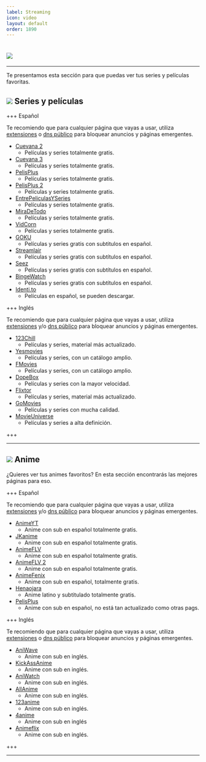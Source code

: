 ```yaml
---
label: Streaming
icon: video
layout: default
order: 1890
---
```


# ![](https://i.postimg.cc/pdKNxsPX/STREAMIIING.png)


---

Te presentamos esta sección para que puedas ver tus series y películas favoritas.


## ![](https://i.postimg.cc/fyHqs50r/Proyecto-nuevo-2.png) Series y películas


+++ Español

Te recomiendo que para cualquier página que vayas a usar, utiliza [extensiones](https://lcdh.tech/inicio/i-seguridad/#extensiones) o [dns público](https://lcdh.tech/inicio/i-seguridad/#adguard-dns) para bloquear anuncios y páginas emergentes.


- [Cuevana 2](https://www.cuevana2espanol.net/)
    - Películas y series totalmente gratis.
- [Cuevana 3](https://cuevana.si/)
    - Películas y series totalmente gratis.
- [PelisPlus](https://ww1.pelisplushd.lat/)
    - Películas y series totalmente gratis.
- [PelisPlus 2](https://pelisplus.so/)
    - Películas y series totalmente gratis.
- [EntrePeliculasYSeries](https://entrepeliculasyseries.nz/)
    - Películas y series totalmente gratis.
- [MiraDeTodo](https://miradetodo.de/)
    - Películas y series totalmente gratis.
- [VidCorn](https://vidcorn.es/)
    - Películas y series totalmente gratis.
- [GOKU](https://goku.sx/)
    - Películas y series gratis con subtitulos en español.
- [Streamlair](https://streamlairtv.com/)
    - Películas y series gratis con subtítulos en español.
- [Seez](https://seez.su/)
    - Películas y series gratis con subtítulos en español.
- [BingeWatch](https://bingewatch.to/home)
    - Películas y series gratis con subtítulos en español.
- [Identi.to](https://identi.io/)
    - Películas en español, se pueden descargar.

+++ Inglés

Te recomiendo que para cualquier página que vayas a usar, utiliza [extensiones](https://lcdh.tech/inicio/i-seguridad/#extensiones) y/o [dns público](https://lcdh.tech/inicio/i-seguridad/#adguard-dns) para bloquear anuncios y páginas emergentes.


- [123Chill](https://123chill.site/)
    - Películas y series, material más actualizado.
- [Yesmovies](https://yesmovies.ag/)
    - Películas y series, con un catálogo amplio.
- [FMovies](https://fmoviesz.to/home)
    - Películas y series, con un catálogo amplio.
- [DopeBox](https://dopebox.to/)
    - Películas y series con la mayor velocidad.
- [Flixtor](https://flixtorz.to/)
    - Películas y series, material más actualizado.
- [GoMovies](https://gomovies.sx/)
    - Películas y series con mucha calidad.
- [MovieUniverse](https://movieuniverse.se/)
    - Películas y series a alta definición.


+++


---


## ![](https://i.postimg.cc/fyHqs50r/Proyecto-nuevo-2.png) Anime


¿Quieres ver tus animes favoritos? En esta sección encontrarás las mejores páginas para eso.


+++ Español

Te recomiendo que para cualquier página que vayas a usar, utiliza [extensiones](https://lcdh.tech/inicio/i-seguridad/#extensiones) y/o [dns público](https://lcdh.tech/inicio/i-seguridad/#adguard-dns) para bloquear anuncios y páginas emergentes.

- [AnimeYT](https://animeyt.es/)
    - Anime con sub en español totalmente gratis.
- [JKanime](https://jkanime.net/)
    - Anime con sub en español totalmente gratis.
- [AnimeFLV](https://www3.animeflv.net/)
    - Anime con sub en español totalmente gratis.
- [AnimeFLV 2](https://animeflv.io/)
    - Anime con sub en español totalmente gratis.
- [AnimeFenix](https://animefenix.tv/zerotwo)
    - Anime con sub en español, totalmente gratis.
- [Henaojara](https://wvw.henaojara.com/)
    - Anime latino y subtitulado totalmente gratis.
- [PelisPlus](https://pelisplus.so/)
    - Anime con sub en español, no está tan actualizado como otras pags.


+++ Inglés

Te recomiendo que para cualquier página que vayas a usar, utiliza [extensiones](https://lcdh.tech/inicio/i-seguridad/#extensiones) o [dns público](https://lcdh.tech/inicio/i-seguridad/#adguard-dns) para bloquear anuncios y páginas emergentes.

- [AniWave](https://aniwave.to/)
    - Anime con sub en inglés.
- [KickAssAnime](https://www2.kickassanime.ro/)
    - Anime con sub en inglés.
- [AniWatch](https://aniwatch.to/)
    - Anime con sub en inglés.
- [AllAnime](https://allanime.to/)
    - Anime con sub en inglés.
- [123anime](https://123anime.info/)
    - Anime con sub en inglés.
- [4anime](https://4anime.gg/)
    - Anime con sub en inglés
- [Animeflix](https://animeflix.live/)
    - Anime con sub en inglés.
    

+++

---








